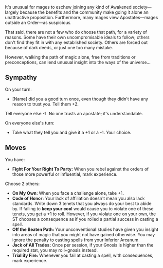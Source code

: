 It's unusual for mages to eschew joining any kind of Awakened society—largely because the benefits and the community make going it alone an unattractive proposition. Furthermore, many mages view Apostates—mages outside an Order—as suspicious.

That said, there are not a few who do choose that path, for a variety of reasons. Some have their own uncompromisable ideals to follow; others don't find they fit in with any established society. Others are forced out because of dark deeds, or just one too many mistake.

However, walking the path of magic alone, free from traditions or preconceptions, can lend unusual insight into the ways of the universe...

## Sympathy

On your turn:

* [Name] did you a good turn once, even though they didn't have any reason to trust you. Tell them +2.

Tell everyone else -1. No one trusts an apostate; it's understandable.

On everyone else's turn:

* Take what they tell you and give it a +1 or a -1. Your choice.


## Moves

You have: 

* **Fight For Your Right To Party:** When you rebel against the orders of those more powerful or influential, mark experience.

Choose 2 others:

* **On My Own:** When you face a challenge alone, take +1.
* **Code of Honor:** Your lack of affiliation doesn't mean you also lack standards. Write down 3 tenets that you always do your best to abide by. If failing to **keep your cool** would cause you to violate one of these tenets, you get a +1 to roll. However, if you violate one on your own, the ST chooses a consequence as if you rolled a partial success in casting a spell.
* **Off the Beaten Path:** Your unconventional studies have given you insight into areas of magic that you might not have gained otherwise. You may ignore the penalty to casting spells from your Inferior Arcanum.
* **Jack of All Trades:** Once per session, if your Gnosis is higher than the required stat, you may roll+gnosis instead.
* **Trial By Fire:** Whenever you fail at casting a spell, with consequences, mark experience.